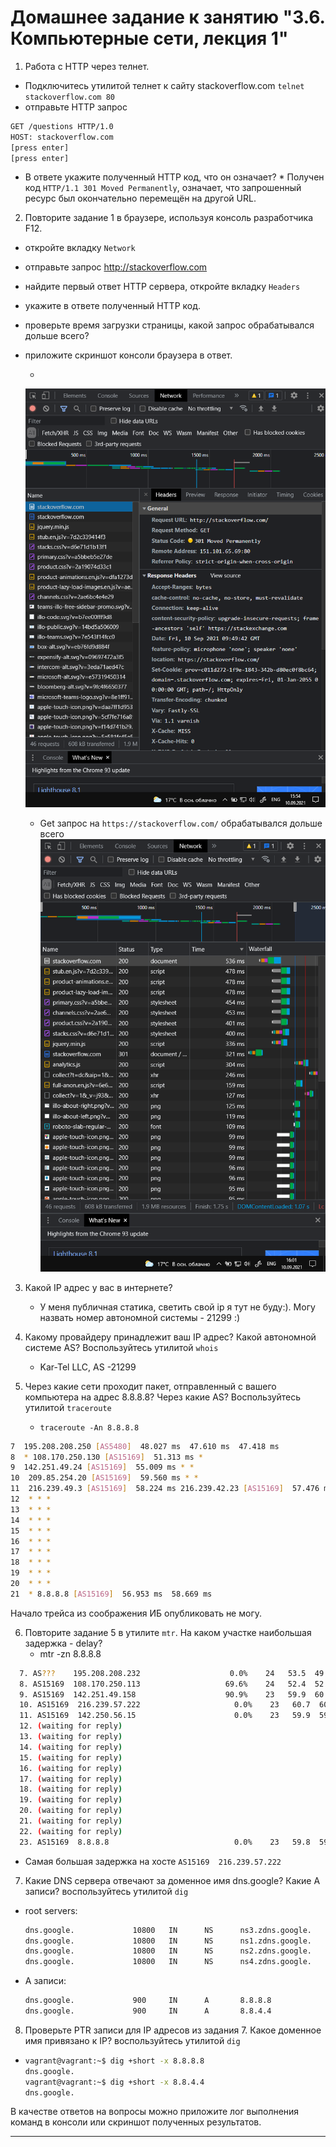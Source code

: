# Домашнее задание к занятию "3.6. Компьютерные сети, лекция 1"

1. Работа c HTTP через телнет.
- Подключитесь утилитой телнет к сайту stackoverflow.com
`telnet stackoverflow.com 80`
- отправьте HTTP запрос
```bash
GET /questions HTTP/1.0
HOST: stackoverflow.com
[press enter]
[press enter]
```
- В ответе укажите полученный HTTP код, что он означает?
  *
    Получен код `HTTP/1.1 301 Moved Permanently`, означает, что запрошенный ресурс был окончательно перемещён на другой URL.


2. Повторите задание 1 в браузере, используя консоль разработчика F12.
- откройте вкладку `Network`
- отправьте запрос http://stackoverflow.com
- найдите первый ответ HTTP сервера, откройте вкладку `Headers`
- укажите в ответе полученный HTTP код.
- проверьте время загрузки страницы, какой запрос обрабатывался дольше всего?
- приложите скриншот консоли браузера в ответ.

    * 
  ![image info](./img/02.png)
  

  * Get запрос на `https://stackoverflow.com/` обрабатывался дольше всего
  ![image info](./img/02-2.png)
  

3. Какой IP адрес у вас в интернете?
   * У меня публичная статика, светить свой ip я тут не буду:). Могу назвать номер автономной системы - 21299 :)
  
   
4. Какому провайдеру принадлежит ваш IP адрес? Какой автономной системе AS? Воспользуйтесь утилитой `whois`
   * Kar-Tel LLC, AS -21299

5. Через какие сети проходит пакет, отправленный с вашего компьютера на адрес 8.8.8.8? Через какие AS? Воспользуйтесь утилитой `traceroute`
   * `traceroute -An 8.8.8.8`
  ```bash
 7  195.208.208.250 [AS5480]  48.027 ms  47.610 ms  47.418 ms
 8  * 108.170.250.130 [AS15169]  51.313 ms *
 9  142.251.49.24 [AS15169]  55.009 ms * *
10  209.85.254.20 [AS15169]  59.560 ms * *
11  216.239.49.3 [AS15169]  58.224 ms 216.239.42.23 [AS15169]  57.476 ms 142.250.56.219 [AS15169]  57.460 ms
12  * * *
13  * * *
14  * * *
15  * * *
16  * * *
17  * * *
18  * * *
19  * * *
20  * * *
21  * 8.8.8.8 [AS15169]  56.953 ms  58.669 ms
  ```
  Начало трейса из соображения ИБ опубликовать не могу.

6. Повторите задание 5 в утилите `mtr`. На каком участке наибольшая задержка - delay?
   * mtr -zn 8.8.8.8
  ```bash
    7. AS???    195.208.208.232                    0.0%    24   53.5  49.9  49.2  53.5   1.0
    8. AS15169  108.170.250.113                   69.6%    24   52.4  52.4  52.2  52.5   0.1
    9. AS15169  142.251.49.158                    90.9%    23   59.9  60.2  59.9  60.4   0.3
    10. AS15169  216.239.57.222                     0.0%    23   60.7  60.7  60.3  62.5   0.4
    11. AS15169  142.250.56.15                      0.0%    23   59.9  59.8  59.5  60.1   0.1
    12. (waiting for reply)
    13. (waiting for reply)
    14. (waiting for reply)
    15. (waiting for reply)
    16. (waiting for reply)
    17. (waiting for reply)
    18. (waiting for reply)
    19. (waiting for reply)
    20. (waiting for reply)
    21. (waiting for reply)
    22. (waiting for reply)
    23. AS15169  8.8.8.8                            0.0%    23   59.8  59.7  59.4  60.3   0.2
  ```
  * Самая большая задержка на хосте `AS15169  216.239.57.222`

7. Какие DNS сервера отвечают за доменное имя dns.google? Какие A записи? воспользуйтесь утилитой `dig`
  * root servers:
    ```bash
    dns.google.             10800   IN      NS      ns3.zdns.google.
    dns.google.             10800   IN      NS      ns1.zdns.google.
    dns.google.             10800   IN      NS      ns2.zdns.google.
    dns.google.             10800   IN      NS      ns4.zdns.google.
    ```
  * А записи:
      ```bash
      dns.google.             900     IN      A       8.8.8.8
      dns.google.             900     IN      A       8.8.4.4
      ```   

8. Проверьте PTR записи для IP адресов из задания 7. Какое доменное имя привязано к IP? воспользуйтесь утилитой `dig`
  *
    ```bash
    vagrant@vagrant:~$ dig +short -x 8.8.8.8
    dns.google.
    vagrant@vagrant:~$ dig +short -x 8.8.4.4
    dns.google.
    ```

В качестве ответов на вопросы можно приложите лог выполнения команд в консоли или скриншот полученных результатов.

---

